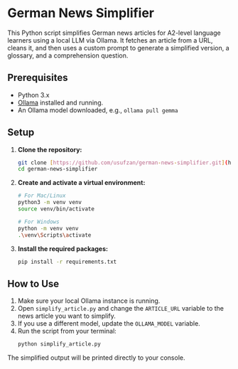 # German News Simplifier

This Python script simplifies German news articles for A2-level language learners using a local LLM via Ollama. It fetches an article from a URL, cleans it, and then uses a custom prompt to generate a simplified version, a glossary, and a comprehension question.

## Prerequisites

* Python 3.x
* [Ollama](https://ollama.com/) installed and running.
* An Ollama model downloaded, e.g., `ollama pull gemma`

## Setup

1.  **Clone the repository:**
    ```sh
    git clone [https://github.com/usufzan/german-news-simplifier.git](https://github.com/usufzan/german-news-simplifier.git)
    cd german-news-simplifier
    ```

2.  **Create and activate a virtual environment:**
    ```sh
    # For Mac/Linux
    python3 -m venv venv
    source venv/bin/activate

    # For Windows
    python -m venv venv
    .\venv\Scripts\activate
    ```

3.  **Install the required packages:**
    ```sh
    pip install -r requirements.txt
    ```

## How to Use

1.  Make sure your local Ollama instance is running.
2.  Open `simplify_article.py` and change the `ARTICLE_URL` variable to the news article you want to simplify.
3.  If you use a different model, update the `OLLAMA_MODEL` variable.
4.  Run the script from your terminal:
    ```sh
    python simplify_article.py
    ```

The simplified output will be printed directly to your console.
